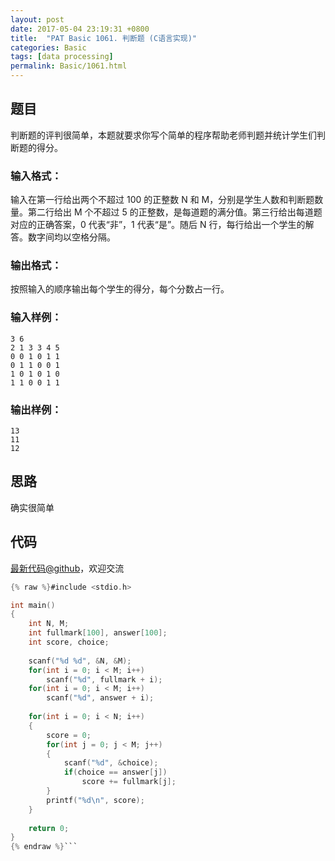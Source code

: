 ```yaml
---
layout: post
date: 2017-05-04 23:19:31 +0800
title:  "PAT Basic 1061. 判断题 (C语言实现)"
categories: Basic
tags: [data processing]
permalink: Basic/1061.html
---
```


## 题目

判断题的评判很简单，本题就要求你写个简单的程序帮助老师判题并统计学生们判断题的得分。

### 输入格式：

输入在第一行给出两个不超过 100 的正整数 N 和 M，分别是学生人数和判断题数量。第二行给出 M 个不超过 5
的正整数，是每道题的满分值。第三行给出每道题对应的正确答案，0 代表“非”，1 代表“是”。随后 N 行，每行给出一个学生的解答。数字间均以空格分隔。

### 输出格式：

按照输入的顺序输出每个学生的得分，每个分数占一行。

### 输入样例：

    
    
    3 6
    2 1 3 3 4 5
    0 0 1 0 1 1
    0 1 1 0 0 1
    1 0 1 0 1 0
    1 1 0 0 1 1
    

### 输出样例：

    
    
    13
    11
    12
    



## 思路


确实很简单

## 代码

[最新代码@github](https://github.com/OliverLew/PAT/blob/master/PATBasic/1061.c)，欢迎交流
```c
{% raw %}#include <stdio.h>

int main()
{
    int N, M;
    int fullmark[100], answer[100];
    int score, choice;
    
    scanf("%d %d", &N, &M);
    for(int i = 0; i < M; i++)  
        scanf("%d", fullmark + i);
    for(int i = 0; i < M; i++)  
        scanf("%d", answer + i);
    
    for(int i = 0; i < N; i++)
    {
        score = 0;
        for(int j = 0; j < M; j++)  
        {
            scanf("%d", &choice);
            if(choice == answer[j])     
                score += fullmark[j];
        }
        printf("%d\n", score);
    }
    
    return 0;
}
{% endraw %}```
